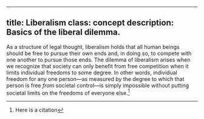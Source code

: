 
---
title: Liberalism 
class: concept
description: Basics of the liberal dilemma.
---

As a structure of legal thought, liberalism holds that all human beings should be free to pursue their own ends and, in doing so, to compete with one another to pursue those ends. The dilemma of liberalism arises when we recognize that society can only benefit from free competition when it limits individual freedoms to some degree. In other words, individual freedom for any one person—as measured by the degree to which that person is free *from* societal control—is simply impossible without putting societal limits on the freedoms of everyone else.[^citation]

[^citation]: Here is a citation